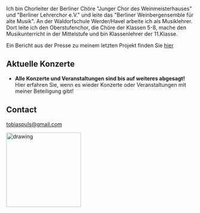 Ich bin Chorleiter der Berliner Chöre "Junger Chor des Weinmeisterhauses" und "Berliner Lehrerchor e.V." und leite das "Berliner Weinbergensemble für alte Musik". An der Waldorfschule Werder/Havel arbeite ich als Musiklehrer. Dort leite ich den Oberstufenchor, die Chöre der Klassen 5-8, mache den Musikunterricht in der Mittelstufe und bin Klassenlehrer der 11.Klasse. <br>

Ein Bericht aus der Presse zu meinem letzten Projekt finden Sie <a href="https://www.erziehungskunst.de/artikel/waldorf-weltweit/ein-weihnachtsoratorium-in-werder-potsdam-und-berlin/">hier</a> 

## Aktuelle Konzerte

* **Alle Konzerte und Veranstaltungen sind bis auf weiteres abgesagt!** <br>
Hier erfahren Sie, wenn es wieder Konzerte oder Veranstaltungen mit meiner Beteiligung gibt!<br>

## Contact

<a href="mailto:tobiaspuls@gmail.com">tobiaspuls@gmail.com</a>

<img src="https://tobiaspuls.github.io/images/50.jpg" alt="drawing" width="200"/>
